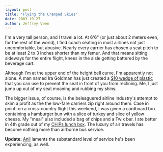 ```yaml
--- 
layout: post
title: "Flying the Cramped Skies"
date: 2003-10-27
author: Jeffrey Veen
---
```

I'm a very tall person, and I travel a lot. At 6'6" (or just about 2 meters even, for the rest of the world), I find coach seating in most airlines not just uncomfortable, but abusive. Nearly every carrier has chosen a seat pitch to be at least 2 to 3 inches shorter than my femur. And that means sitting sideways for the entire flight, knees in the aisle getting battered by the beverage cart.

Although I'm at the upper end of the height bell curve, I'm apparently not alone. A man named Ira Goldman has just created a <a href="http://story.news.yahoo.com/news?tmpl=story2&amp;u=/ap/20031025/ap_on_hi_te/airplane_knee_defender">$10 wedge of plastic</a> that you can use to prevent the seat in front of you from reclining. Me, I just jump up out of my seat moaning and rubbing my shins.

The bigger issue, of course, is the beleaguered airline industry's attempt to skim a profit as the the low-fare carriers zip right around them. Case in point: on a cross-country flight this weekend, I was given a cardboard box containing a hamburger bun with a slice of turkey and slice of yellow cheese. My "meal" also included a bag of chips and a Twix bar. I ate better in 4th grade out of my <a href="http://www.rubylane.com/ni/shops/antiqueaddict/iteml/784">CHiPs lunch box</a>. The luxury of air travels has become nothing more than airborne bus service.

<strong>Update:</strong> <a href="http://www.dashes.com/anil/index.php?archives/007596.php">Anil</a> laments the substandard level of service he's been experiencing, as well.
&#8203;